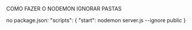 COMO FAZER O NODEMON IGNORAR PASTAS

no package.json:
"scripts": {
    "start": nodemon server.js --ignore public
}